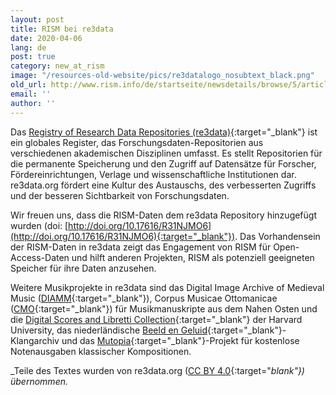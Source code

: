 ```yaml
---
layout: post
title: RISM bei re3data
date: 2020-04-06
lang: de
post: true
category: new_at_rism
image: "/resources-old-website/pics/re3datalogo_nosubtext_black.png"
old_url: http://www.rism.info/de/startseite/newsdetails/browse/5/article/64/rism-in-re3data.html
email: ''
author: ''
---
```


Das [Registry of Research Data Repositories (re3data)](https://www.re3data.org/about){:target="_blank"} ist ein globales Register, das Forschungsdaten-Repositorien aus verschiedenen akademischen Disziplinen umfasst. Es stellt Repositorien für die permanente Speicherung und den Zugriff auf Datensätze für Forscher, Fördereinrichtungen, Verlage und wissenschaftliche Institutionen dar. re3data.org fördert eine Kultur des Austauschs, des verbesserten Zugriffs und der besseren Sichtbarkeit von Forschungsdaten.

Wir freuen uns, dass die RISM-Daten dem re3data Repository hinzugefügt wurden (doi: [http://doi.org/10.17616/R31NJMO6](http://doi.org/10.17616/R31NJMO6){:target="_blank"}). Das Vorhandensein der RISM-Daten in re3data zeigt das Engagement von RISM für Open-Access-Daten und hilft anderen Projekten, RISM als potenziell geeigneten Speicher für ihre Daten anzusehen.

Weitere Musikprojekte in re3data sind das Digital Image Archive of Medieval Music ([DIAMM](http://doi.org/10.17616/R3RR6G){:target="_blank"}), Corpus Musicae Ottomanicae ([CMO](http://doi.org/10.17616/R31NJMJV){:target="_blank"}) für Musikmanuskripte aus dem Nahen Osten und die [Digital Scores and Libretti Collection](http://doi.org/10.17616/R3VC9R){:target="_blank"} der Harvard University, das niederländische [Beeld en Geluid](http://doi.org/10.17616/R3FD1B){:target="_blank"}-Klangarchiv und das [Mutopia](http://doi.org/10.17616/R33P6W){:target="_blank"}-Projekt für kostenlose Notenausgaben klassischer Kompositionen.

_Teile des Textes wurden von re3data.org ([CC BY 4.0](https://creativecommons.org/licenses/by/4.0/){:target="_blank"}) übernommen._